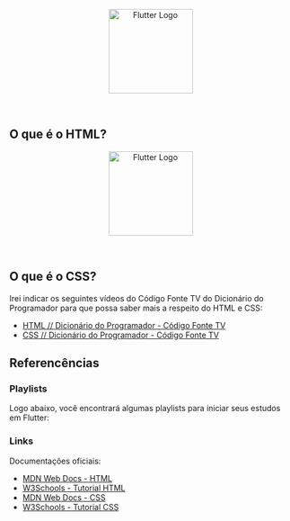 <p align="center">
    <image src="../logos/html-logo.png"  height="150px" alt="Flutter Logo" />
</p>

</br>

## O que é o HTML?

<p align="center">
    <image src="../logos/css-logo.png"  height="150px" alt="Flutter Logo" />
</p>

</br>

## O que é o CSS?

Irei indicar os seguintes vídeos do Código Fonte TV do Dicionário do Programador para que possa saber mais a respeito do HTML e CSS:

- [HTML // Dicionário do Programador - Código Fonte TV](https://youtu.be/4dQtz1PpY9A?si=3Dj5qAKxyAM1zK76)
- [CSS // Dicionário do Programador - Código Fonte TV](https://youtu.be/229xfk3EEM8?si=IKvrp1tWw5FUKWG3)

## Referencências

### Playlists

Logo abaixo, você encontrará algumas playlists para iniciar seus estudos em Flutter:

### Links

Documentações oficiais:

- [MDN Web Docs - HTML](https://developer.mozilla.org/pt-BR/docs/Web/HTML)
- [W3Schools - Tutorial HTML](https://www.w3schools.com/css)
- [MDN Web Docs - CSS](https://developer.mozilla.org/pt-BR/docs/Web/CSS)
- [W3Schools - Tutorial CSS](https://www.w3schools.com/html)
